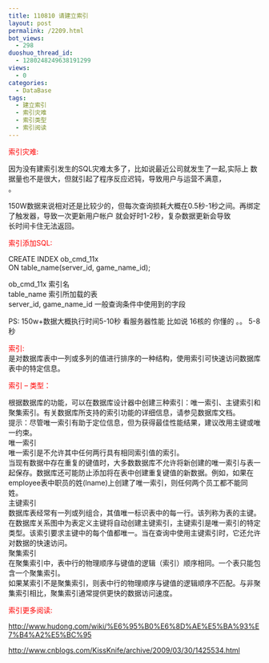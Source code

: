 ```yaml
---
title: 110810 请建立索引
layout: post
permalink: /2209.html
bot_views:
  - 298
duoshuo_thread_id:
  - 1280248249638191299
views:
  - 0
categories:
  - DataBase
tags:
  - 建立索引
  - 索引灾难
  - 索引类型
  - 索引阅读
---
```

<span style="color: #ff0000;">索引灾难:</span>

因为没有建索引发生的SQL灾难太多了，比如说最近公司就发生了一起,实际上 数据量也不是很大，但就引起了程序反应迟钝，导致用户与运营不满意，  
。

150W数据来说相对还是比较少的，但每次查询损耗大概在0.5秒-1秒之间。再绑定了触发器，导致一次更新用户帐户 就会好时1-2秒，复杂数据更新会导致  
长时间卡住无法返回。

<span style="color: #ff0000;">索引添加SQL:</span>

CREATE INDEX ob\_cmd\_11x  
ON table\_name(server\_id, game\_name\_id);

ob\_cmd\_11x 索引名  
table_name 索引所加载的表  
server\_id, game\_name_id 一般查询条件中使用到的字段

PS: 150w+数据大概执行时间5-10秒 看服务器性能 比如说 16核的 你懂的 。。 5-8秒

<span style="color: #ff0000;">索引:</span>  
是对数据库表中一列或多列的值进行排序的一种结构，使用索引可快速访问数据库表中的特定信息。

<span style="color: #ff0000;">索引 &#8211; 类型：</span>

根据数据库的功能，可以在数据库设计器中创建三种索引：唯一索引、主键索引和聚集索引。有关数据库所支持的索引功能的详细信息，请参见数据库文档。  
提示：尽管唯一索引有助于定位信息，但为获得最佳性能结果，建议改用主键或唯一约束。  
唯一索引  
唯一索引是不允许其中任何两行具有相同索引值的索引。  
当现有数据中存在重复的键值时，大多数数据库不允许将新创建的唯一索引与表一起保存。数据库还可能防止添加将在表中创建重复键值的新数据。例如，如果在employee表中职员的姓(lname)上创建了唯一索引，则任何两个员工都不能同姓。  
主键索引  
数据库表经常有一列或列组合，其值唯一标识表中的每一行。该列称为表的主键。  
在数据库关系图中为表定义主键将自动创建主键索引，主键索引是唯一索引的特定类型。该索引要求主键中的每个值都唯一。当在查询中使用主键索引时，它还允许对数据的快速访问。  
聚集索引  
在聚集索引中，表中行的物理顺序与键值的逻辑（索引）顺序相同。一个表只能包含一个聚集索引。  
如果某索引不是聚集索引，则表中行的物理顺序与键值的逻辑顺序不匹配。与非聚集索引相比，聚集索引通常提供更快的数据访问速度。

<span style="color: #ff0000;">索引更多阅读:</span>

<http://www.hudong.com/wiki/%E6%95%B0%E6%8D%AE%E5%BA%93%E7%B4%A2%E5%BC%95>

<http://www.cnblogs.com/KissKnife/archive/2009/03/30/1425534.html>